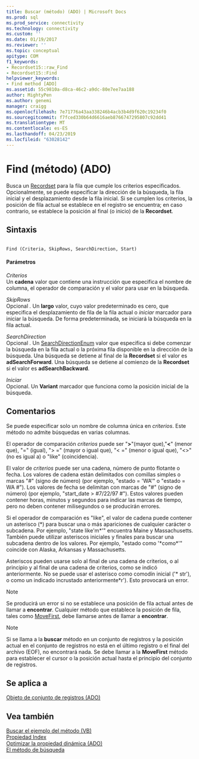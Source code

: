 ```yaml
---
title: Buscar (método) (ADO) | Microsoft Docs
ms.prod: sql
ms.prod_service: connectivity
ms.technology: connectivity
ms.custom: ''
ms.date: 01/19/2017
ms.reviewer: ''
ms.topic: conceptual
apitype: COM
f1_keywords:
- Recordset15::raw_Find
- Recordset15::Find
helpviewer_keywords:
- Find method [ADO]
ms.assetid: 55c9810a-d8ca-46c2-a9dc-80e7ee7aa188
author: MightyPen
ms.author: genemi
manager: craigg
ms.openlocfilehash: 7e71776a43aa338246b4acb3b4d9f620c19234f0
ms.sourcegitcommit: f7fced330b64d6616aeb8766747295807c92dd41
ms.translationtype: MT
ms.contentlocale: es-ES
ms.lasthandoff: 04/23/2019
ms.locfileid: "63028142"
---
```

# <a name="find-method-ado"></a>Find (método) (ADO)
Busca un [Recordset](../../../ado/reference/ado-api/recordset-object-ado.md) para la fila que cumple los criterios especificados. Opcionalmente, se puede especificar la dirección de la búsqueda, la fila inicial y el desplazamiento desde la fila inicial. Si se cumplen los criterios, la posición de fila actual se establece en el registro se encuentra; en caso contrario, se establece la posición al final (o inicio) de la **Recordset**.  
  
## <a name="syntax"></a>Sintaxis  
  
```  
  
Find (Criteria, SkipRows, SearchDirection, Start)  
```  
  
#### <a name="parameters"></a>Parámetros  
 *Criterios*  
 Un **cadena** valor que contiene una instrucción que especifica el nombre de columna, el operador de comparación y el valor para usar en la búsqueda.  
  
 *SkipRows*  
 Opcional *.* Un **largo** valor, cuyo valor predeterminado es cero, que especifica el desplazamiento de fila de la fila actual o *iniciar* marcador para iniciar la búsqueda. De forma predeterminada, se iniciará la búsqueda en la fila actual.  
  
 *SearchDirection*  
 Opcional *.* Un [SearchDirectionEnum](../../../ado/reference/ado-api/searchdirectionenum.md) valor que especifica si debe comenzar la búsqueda en la fila actual o la próxima fila disponible en la dirección de la búsqueda. Una búsqueda se detiene al final de la **Recordset** si el valor es **adSearchForward**. Una búsqueda se detiene al comienzo de la **Recordset** si el valor es **adSearchBackward**.  
  
 *Iniciar*  
 Opcional. Un **Variant** marcador que funciona como la posición inicial de la búsqueda.  
  
## <a name="remarks"></a>Comentarios  
 Se puede especificar solo un nombre de columna única en *criterios*. Este método no admite búsquedas en varias columnas.  
  
 El operador de comparación *criterios* puede ser "**>**"(mayor que),"**\<**" (menor que), "=" (igual), "> =" (mayor o igual que), "< =" (menor o igual que), "<>" (no es igual a) o "like" (coincidencia).  
  
 El valor de *criterios* puede ser una cadena, número de punto flotante o fecha. Los valores de cadena están delimitados con comillas simples o marcas "#" (signo de número) (por ejemplo, "estado = 'WA'" o "estado = WA #"). Los valores de fecha se delimitan con marcas de "#" (signo de número) (por ejemplo, "start_date > #7/22/97 #"). Estos valores pueden contener horas, minutos y segundos para indicar las marcas de tiempo, pero no deben contener milisegundos o se producirán errores.  
  
 Si el operador de comparación es "like", el valor de cadena puede contener un asterisco (*) para buscar una o más apariciones de cualquier carácter o subcadena. Por ejemplo, "state like'm\*'" encuentra Maine y Massachusetts. También puede utilizar asteriscos iniciales y finales para buscar una subcadena dentro de los valores. Por ejemplo, "estado como '\*como\*'" coincide con Alaska, Arkansas y Massachusetts.  
  
 Asteriscos pueden usarse solo al final de una cadena de criterios, o al principio y al final de una cadena de criterios, como se indicó anteriormente. No se puede usar el asterisco como comodín inicial ('* str'), o como un indicado incrustado anteriormente\*r'). Esto provocará un error.  
  
> [!NOTE]
>  Se producirá un error si no se establece una posición de fila actual antes de llamar a **encontrar**. Cualquier método que establece la posición de fila, tales como [MoveFirst](../../../ado/reference/ado-api/movefirst-movelast-movenext-and-moveprevious-methods-ado.md), debe llamarse antes de llamar a **encontrar**.  
  
> [!NOTE]
>  Si se llama a la **buscar** método en un conjunto de registros y la posición actual en el conjunto de registros no está en el último registro o el final del archivo (EOF), no encontrará nada. Se debe llamar a la **MoveFirst** método para establecer el cursor o la posición actual hasta el principio del conjunto de registros.  
  
## <a name="applies-to"></a>Se aplica a  
 [Objeto de conjunto de registros (ADO)](../../../ado/reference/ado-api/recordset-object-ado.md)  
  
## <a name="see-also"></a>Vea también  
 [Buscar el ejemplo del método (VB)](../../../ado/reference/ado-api/find-method-example-vb.md)   
 [Propiedad Index](../../../ado/reference/ado-api/index-property.md)   
 [Optimizar la propiedad dinámica (ADO)](../../../ado/reference/ado-api/optimize-property-dynamic-ado.md)   
 [El método de búsqueda](../../../ado/reference/ado-api/seek-method.md)
